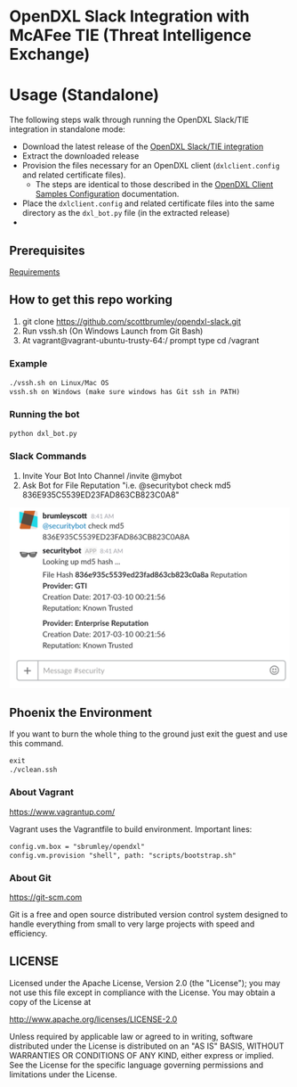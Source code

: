 # OpenDXL Slack Integration with McAFee TIE (Threat Intelligence Exchange)

# Usage (Standalone)

The following steps walk through running the OpenDXL Slack/TIE integration in standalone mode:

* Download the latest release of the [OpenDXL Slack/TIE integration](https://github.com/scottbrumley/opendxl-slack/releases/latest)
* Extract the downloaded release
* Provision the files necessary for an OpenDXL client (`dxlclient.config` and related certificate files).
  * The steps are identical to those described in the [OpenDXL Client Samples Configuration](https://opendxl.github.io/opendxl-client-python/pydoc/sampleconfig.html) documentation.
* Place the `dxlclient.config` and related certificate files into the same directory as the `dxl_bot.py` file (in the extracted release)
* 


## Prerequisites
 [Requirements](docs/requirements.md)

## How to get this repo working

1. git clone https://github.com/scottbrumley/opendxl-slack.git
2. Run vssh.sh (On Windows Launch from Git Bash)
3. At vagrant@vagrant-ubuntu-trusty-64:/ prompt type cd /vagrant


### Example
```
./vssh.sh on Linux/Mac OS
vssh.sh on Windows (make sure windows has Git ssh in PATH)
```

### Running the bot
```
python dxl_bot.py
```

### Slack Commands
1. Invite Your Bot Into Channel /invite @mybot
2. Ask Bot for File Reputation "i.e. @securitybot check md5 836E935C5539ED23FAD863CB823C0A8"

![Slack Example](docs/images/slackexample.png)

## Phoenix the Environment
If you want to burn the whole thing to the ground just exit the guest and use this command.
```
exit
./vclean.ssh
```

### About Vagrant
https://www.vagrantup.com/

Vagrant uses the Vagrantfile to build environment.  Important lines:
```
config.vm.box = "sbrumley/opendxl"
config.vm.provision "shell", path: "scripts/bootstrap.sh"
```

### About Git
https://git-scm.com

Git is a free and open source distributed version control system designed to handle everything from small to very large projects with speed and efficiency.

## LICENSE

Licensed under the Apache License, Version 2.0 (the "License"); you may not use this file except in compliance with the License. You may obtain a copy of the License at

http://www.apache.org/licenses/LICENSE-2.0

Unless required by applicable law or agreed to in writing, software distributed under the License is distributed on an "AS IS" BASIS, WITHOUT WARRANTIES OR CONDITIONS OF ANY KIND, either express or implied. See the License for the specific language governing permissions and limitations under the License.
